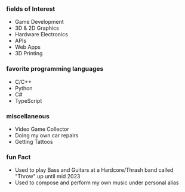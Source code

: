 ### fields of Interest
  - Game Development
  - 3D & 2D Graphics
  - Hardware Electronics
  - APIs
  - Web Apps
  - 3D Printing

### favorite programming languages
  - C/C++
  - Python
  - C#
  - TypeScript

### miscellaneous 
  - Video Game Collector
  - Doing my own car repairs
  - Getting Tattoos

### fun Fact
  - Used to play Bass and Guitars at a Hardcore/Thrash band called "Throw" up until mid 2023
  - Used to compose and perform my own music under personal alias


